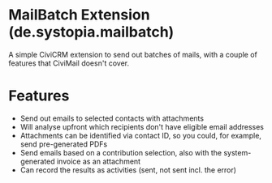 # MailBatch Extension (de.systopia.mailbatch)

A simple CiviCRM extension to send out batches of mails, 
with a couple of features that CiviMail doesn't cover.

# Features

* Send out emails to selected contacts with attachments
* Will analyse upfront which recipients don't have eligible email addresses
* Attachments can be identified via contact ID, so you could, for example, send pre-generated PDFs
* Send emails based on a contribution selection, also with the system-generated invoice as an attachment 
* Can record the results as activities (sent, not sent incl. the error)